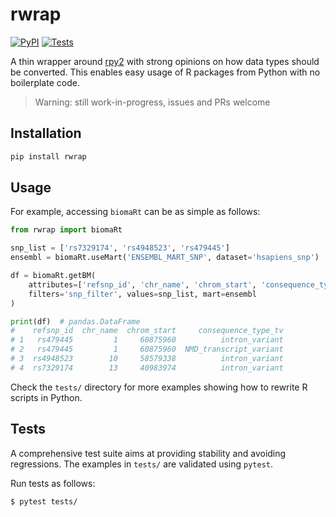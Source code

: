# rwrap

[![PyPI](https://img.shields.io/pypi/v/rwrap.svg?style=flat)](https://pypi.python.org/pypi/rwrap)
[![Tests](https://github.com/kpj/rwrap/workflows/Tests/badge.svg)](https://github.com/kpj/rwrap/actions)

A thin wrapper around [rpy2](https://rpy2.github.io/doc/latest/html/index.html) with strong opinions on how data types should be converted. This enables easy usage of R packages from Python with no boilerplate code.

> Warning: still work-in-progress, issues and PRs welcome


## Installation

```bash
pip install rwrap
```


## Usage

For example, accessing `biomaRt` can be as simple as follows:
```python
from rwrap import biomaRt

snp_list = ['rs7329174', 'rs4948523', 'rs479445']
ensembl = biomaRt.useMart('ENSEMBL_MART_SNP', dataset='hsapiens_snp')

df = biomaRt.getBM(
    attributes=['refsnp_id', 'chr_name', 'chrom_start', 'consequence_type_tv'],
    filters='snp_filter', values=snp_list, mart=ensembl
)

print(df)  # pandas.DataFrame
#    refsnp_id  chr_name  chrom_start     consequence_type_tv
# 1   rs479445         1     60875960          intron_variant
# 2   rs479445         1     60875960  NMD_transcript_variant
# 3  rs4948523        10     58579338          intron_variant
# 4  rs7329174        13     40983974          intron_variant
```

Check the `tests/` directory for more examples showing how to rewrite R scripts in Python.


## Tests

A comprehensive test suite aims at providing stability and avoiding regressions.
The examples in `tests/` are validated using `pytest`.

Run tests as follows:

```bash
$ pytest tests/
```
